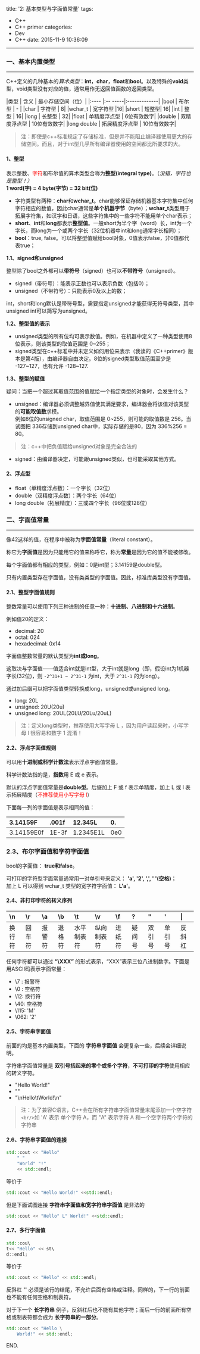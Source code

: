 title: '2: 基本类型与字面值常量'
tags:
- C++
- C++ primer
categories: 
- Dev
- C++
date: 2015-11-9 10:36:09
---

### 一、基本内置类型 ###
---

C++定义的几种基本的*算术类型*：**int**，**char**，**float**和**bool**。以及特殊的**void**类型，void类型没有对应的值，通常用作无返回值函数的返回类型。

<!-- more -->

|类型	| 含义	| 最小存储空间（位）|
|:---- |:-- -----|:-------------|
|bool	| 布尔型	| - |
|char	| 字符型	| 8|
|wchar_t |	宽字符型	|16|
|short	 | 短整型| 	16|
|int	| 整型	| 16|
|long	| 长整型	| 32|
|float	| 单精度浮点型	| 6位有效数字|
|double | 双精度浮点型	| 10位有效数字|
|long double | 	拓展精度浮点型 |	10位有效数字|

> 注：即使是c++标准规定了存储标准，但是并不能阻止编译器使用更大的存储空间。而且，对于int型几乎所有编译器使用的空间都比所要求的大。

<!-- more -->

#### 1、整型 ####

表示整数、<span style="color:red">字符</span>和布尔值的算术类型合称为**整型(integral type)**。（*没错，字符也是整型！）* <br/> **1 word(字) = 4 byte(字节) = 32 bit(位)**

- 字符类型有两种：**char**和**wchar_t**。char能够保证存储机器基本字符集中任何字符相应的数值，因此char通常是**单个机器字节**（byte）；**wchar_t**类型用于拓展字符集，如汉字和日语，这些字符集中的一些字符不能用单个char表示；
- **short**、**int**和**long**都表示**整型值**。一般short为半个字（word）长，int为一个字长，而long为一个或两个字长（32位机器中int和long通常字长相同）；
- **bool**：true, false。可以将整型值赋给bool对象，0值表示false，非0值都代表true；

**1.1、signed和unsigned**

整型除了bool之外都可以**带符号**（signed）也可以**不带符号**（unsigned）。

- signed（带符号）：能表示正数也可以表示负数（包括0）；
- unsigned（不带符号）：只能表示0及以上的数；

int，short和long默认是带符号型，需要指定unsigned才能获得无符号类型，其中unsigned int可以简写为unsigned。

**1.2、整型值的表示**

- unsigned类型的所有位均可表示数值。例如，在机器中定义了一种类型使用8位表示，则该类型的取值范围是 0~255；
- signed类型在c++标准中并未定义如何用位来表示（我读的《C++primer》版本是第4版），由编译器自由决定。8位的signed类型取值范围至少是 -127~127，也有允许 -128~127.

**1.3、整型的赋值**

疑问：当把一个超过其取值范围的值赋给一个指定类型的对象时，会发生什么？

- unsigned：编译器必须调整越界值使其满足要求，编译器会将该值对该类型的**可能取值数**求模。<br/>例如8位的unsigned char，取值范围是 0~255，则可能的取值数是 256。当试图把 336存储到unsigned char中，实际存储的是80，因为 336%256 = 80。<br/>
> 注：c++中把负值赋给unsigned对象是完全合法的
- signed：由编译器决定，可能跟unsigned类似，也可能采取其他方式。

#### 2、浮点型 ####

- float（单精度浮点数）：一个字长（32位）
- double（双精度浮点数）：两个字长（64位）
- long double（拓展精度）：三或四个字长（96位或128位）

### 二、字面值常量 ###
---

像42这样的值，在程序中被称为**字面值常量**（literal constant）。

称它为**字面值**是因为只能用它的值来称呼它，称为**常量**是因为它的值不能被修改。

每个字面值都有相应的类型，例如：0是int型；3.14159是double型。

只有内置类型存在字面值，没有类类型的字面值。因此，标准库类型没有字面值。

#### 2.1、整型字面值规则 ####

整数常量可以使用下列三种进制的任意一种：**十进制、八进制和十六进制**。

例如值20的定义：

- decimal:&#9;20
- octal:&#9;024
- hexadecimal:&#9;0x14

字面值整数常量的默认类型为**int或long**。

这取决与字面值——值适合int就是int型，大于int就是long（即，假设int为1机器字长(32位)，则 `-2^31+1 ~ 2^31-1` 为int，大于 `2^31-1` 的为long）。

通过加后缀可以把字面值类型转换成long，unsigned或unsigned long。

- long: 20L
- unsigned: 20U(20u)
- unsigned long: 20UL(20LU/20Lu/20uL)

> 注：定义long类型时，推荐使用大写字母 L ，因为用户读起来时，小写字母 l 很容易和数字 1 混淆！

#### 2.2、浮点字面值规则 ####

可以用**十进制或科学计数法**表示浮点字面值常量。

科学计数法指的是，**指数**用 E 或 e 表示。

默认的浮点字面值常量是**double型**。后缀加上 F 或 f 表示单精度，加上 L 或 l 表示拓展精度（<span style="color:red">不推荐使用小写字母 l</span>）

下面每一列的字面值是表示相同的值：

|3.14159F	| .001f |	12.345L	| 0.|
|:--|:--|:--|:--|
|3.14159E0f |	1E-3f  | 1.2345E1L	| 0e0|

### 2.3、布尔字面值和字符字面值 ###

bool的字面值： **true和false**。

可打印的字符型字面常量通常用一对单引号来定义： **'a', '2', ',', ' '(空格)**；<br/> 加上 L 可以得到 wchar_t 类型的宽字符字面值： **L'a'**。

#### 2.4、非打印字符的转义序列 ####

|\n	|\r	|\a	|\b	|\t	|\v	|\f	|\?	|\"	|\'	|\\|
|:--|:--|:--|:--|:--|:--|:--|:--|:--|:--|:--|
|换行符|回车符|报警符	|退格符|水平制表符|纵向制表符|进纸符	|疑问号|双引号|单引号	|反斜杠|

任何字符都可以通过 **“\XXX”** 的形式表示，“XXX”表示三位八进制数字。下面是用ASCII码表示字面常量：

- \7 : 报警符
- \0 : 空格符
- \12: 换行符
- \40: 空格符
- \115: 'M'
- \062: '2'

#### 2.5、字符串字面值 ####

前面的均是基本内置类型，下面的 **字符串字面值** 会更复杂一些，后续会详细说明。

字符串字面值常量是 **双引号括起来的零个或多个字符**，**不可打印的字符**使用相应的转义字符。

- "Hello World!"
- ""
- "\nHello\tWorld!\n"

> 注：为了兼容C语言，C++会在所有字符串字面值常量末尾添加一个空字符`<br/>`如 'A' 表示 单个字符 A，而 "A" 表示字符 A 和一个空字符两个字符的字符串

#### 2.6、字符串字面值的连接 ####

```C++
std::cout << "Hello"
	" "
	"World" "!"
	<< std::endl;
```

等价于

```C++
std::cout << "Hello World!" <<std::endl;
```

但是下面试图连接 **字符串字面值和宽字符串字面值** 是非法的

```C++
std::cout << "Hello" L" World!" <<std::endl;
```

#### 2.7、多行字面值 ####

```C++
std::cou\
t<< "Hello" << st\
d::endl;
```

等价于

```C++
std::cout << "Hello" << std::endl;
```

反斜杠 **'\'** 必须是该行的结尾，不允许后面有空格或注释。同样的，下一行的前面也不能有任何空格和制表符。

对于下一个 **长字符串** 例子，反斜杠后也不能有其他字符；而后一行的前面所有空格或制表符都会成为 **长字符串的一部分**。

```C++
std::cout << "Hello \
	World!" << std::endl;
```
END.
